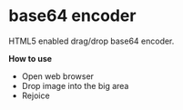 # base64 encoder

HTML5 enabled drag/drop base64 encoder.

**How to use**
- Open web browser
- Drop image into the big area
- Rejoice
